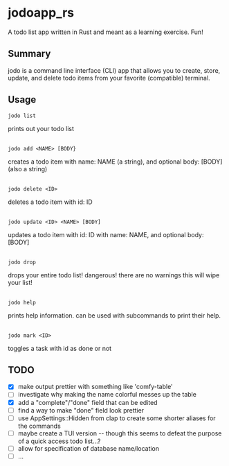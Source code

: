 # jodoapp_rs
A todo list app written in Rust and meant as a learning exercise. Fun!

## Summary
jodo is a command line interface (CLI) app that allows you to create, store, update, and delete todo items from your favorite (compatible) terminal.

## Usage
`jodo list`

prints out your todo list

\
`jodo add <NAME> [BODY}`

creates a todo item with name: NAME (a string), and optional body: [BODY] (also a string)

\
`jodo delete <ID>`

deletes a todo item with id: ID

\
`jodo update <ID> <NAME> [BODY]`

updates a todo item with id: ID with name: NAME, and optional body: [BODY]

\
`jodo drop`

drops your entire todo list! dangerous! there are no warnings this will wipe your list!

\
`jodo help`

prints help information. can be used with subcommands to print their help.

\
`jodo mark <ID>`

toggles a task with id as done or not

## TODO

- [x] make output prettier with something like 'comfy-table'
- [ ] investigate why making the name colorful messes up the table
- [x] add a "complete"/"done" field that can be edited
- [ ] find a way to make "done" field look prettier
- [ ] use AppSettings::Hidden from clap to create some shorter aliases for the commands
- [ ] maybe create a TUI version -- though this seems to defeat the purpose of a quick access todo list...?
- [ ] allow for specification of database name/location
- [ ] ...
